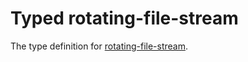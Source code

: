 # Typed rotating-file-stream
The type definition for [rotating-file-stream](https://github.com/iccicci/rotating-file-stream).
